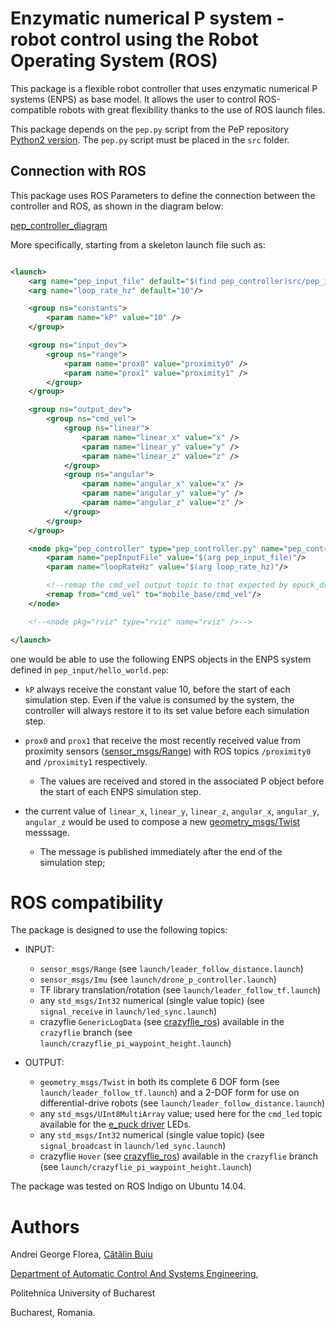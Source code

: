 # Enzymatic numerical P system - robot control using the Robot Operating System (ROS)

This package is a flexible robot controller that uses enzymatic numerical P systems (ENPS) as base model.
It allows the user to control ROS-compatible robots with great flexibility thanks to the use of ROS launch files.

This package depends on the `pep.py` script from the PeP repository [Python2 version](https://github.com/andrei91ro/pep/tree/python2_compatible_take_two).
The `pep.py` script must be placed in the `src` folder.

## Connection with ROS

This package uses ROS Parameters to define the connection between the controller and ROS, as shown in the diagram below:

[pep_controller_diagram](https://github.com/andrei91ro/pep_controller/blob/master/diagram.png)

More specifically, starting from a skeleton launch file such as:
```xml

<launch>
    <arg name="pep_input_file" default="$(find pep_controller)src/pep_input/hello_world.pep"/>
    <arg name="loop_rate_hz" default="10"/>

    <group ns="constants">
        <param name="kP" value="10" />
    </group>

    <group ns="input_dev">
        <group ns="range">
            <param name="prox0" value="proximity0" />
            <param name="prox1" value="proximity1" />
        </group>
    </group>

    <group ns="output_dev">
        <group ns="cmd_vel">
            <group ns="linear">
                <param name="linear_x" value="x" />
                <param name="linear_y" value="y" />
                <param name="linear_z" value="z" />
            </group>
            <group ns="angular">
                <param name="angular_x" value="x" />
                <param name="angular_y" value="y" />
                <param name="angular_z" value="z" />
            </group>
        </group>
    </group>

	<node pkg="pep_controller" type="pep_controller.py" name="pep_control" output="screen">
        <param name="pepInputFile" value="$(arg pep_input_file)"/>
        <param name="loopRateHz" value="$(arg loop_rate_hz)"/>

        <!--remap the cmd_vel output topic to that expected by epuck_driver-->
        <remap from="cmd_vel" to="mobile_base/cmd_vel"/>
	</node>

	<!--<node pkg="rviz" type="rviz" name="rviz" />-->

</launch>
```
one would be able to use the following ENPS objects in the ENPS system defined in `pep_input/hello_world.pep`:

* `kP` always receive the constant value 10, before the start of each simulation step. Even if the value is consumed by the system, the controller will always restore it to its set value before each simulation step.

* `prox0` and `prox1` that receive the most recently received value from proximity sensors ([sensor_msgs/Range](http://docs.ros.org/jade/api/sensor_msgs/html/msg/Range.html)) with ROS topics `/proximity0` and `/proximity1` respectively.
    + The values are received and stored in the associated P object before the start of each ENPS simulation step.
* the current value of `linear_x`, `linear_y`, `linear_z`, `angular_x`, `angular_y`, `angular_z` would be used to compose a new [geometry_msgs/Twist](http://docs.ros.org/api/geometry_msgs/html/msg/Twist.html) messsage.
    + The message is published immediately after the end of the simulation step;


# ROS compatibility

The package is designed to use the following topics:

* INPUT:
    + `sensor_msgs/Range` (see `launch/leader_follow_distance.launch`)
    + `sensor_msgs/Imu` (see `launch/drone_p_controller.launch`)
    + TF library translation/rotation (see `launch/leader_follow_tf.launch`)
    + any `std_msgs/Int32` numerical (single value topic) (see `signal_receive` in `launch/led_sync.launch`)
    + crazyflie `GenericLogData` (see [crazyflie_ros](https://github.com/whoenig/crazyflie_ros)) available in the `crazyflie` branch (see `launch/crazyflie_pi_waypoint_height.launch`)

* OUTPUT:
    + `geometry_msgs/Twist` in both its complete 6 DOF form (see `launch/leader_follow_tf.launch`) and a 2-DOF form for use on differential-drive robots (see `launch/leader_follow_distance.launch`)
    + any `std_msgs/UInt8MultiArray` value; used here for the `cmd_led` topic available for the [e_puck driver](https://github.com/gctronic/epuck_driver_cpp) LEDs.
    + any `std_msgs/Int32` numerical (single value topic) (see `signal_broadcast` in `launch/led_sync.launch`)
    + crazyflie `Hover` (see [crazyflie_ros](https://github.com/whoenig/crazyflie_ros)) available in the `crazyflie` branch (see `launch/crazyflie_pi_waypoint_height.launch`)

The package was tested on ROS Indigo on Ubuntu 14.04.

# Authors
Andrei George Florea, [Cătălin Buiu](http://catalin.buiu.net)

[Department of Automatic Control And Systems Engineering](http://acse.pub.ro),

Politehnica University of Bucharest

Bucharest, Romania.

